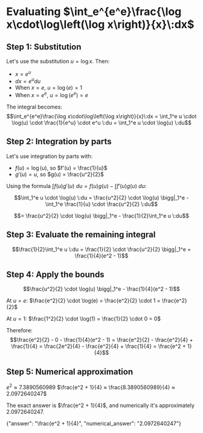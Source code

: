 # Evaluating $\int_e^{e^e}\frac{\log x\cdot\log\left(\log x\right)}{x}\:dx$

## Step 1: Substitution
Let's use the substitution $u = \log x$. Then:
- $x = e^u$
- $dx = e^u du$
- When $x = e$, $u = \log(e) = 1$
- When $x = e^e$, $u = \log(e^e) = e$

The integral becomes:
$$\int_e^{e^e}\frac{\log x\cdot\log\left(\log x\right)}{x}\:dx = \int_1^e u \cdot \log(u) \cdot \frac{1}{e^u} \cdot e^u \:du = \int_1^e u \cdot \log(u) \:du$$

## Step 2: Integration by parts
Let's use integration by parts with:
- $f(u) = \log(u)$, so $f'(u) = \frac{1}{u}$
- $g'(u) = u$, so $g(u) = \frac{u^2}{2}$

Using the formula $\int f(u)g'(u) \:du = f(u)g(u) - \int f'(u)g(u) \:du$:

$$\int_1^e u \cdot \log(u) \:du = \frac{u^2}{2} \cdot \log(u) \bigg|_1^e - \int_1^e \frac{1}{u} \cdot \frac{u^2}{2} \:du$$

$$= \frac{u^2}{2} \cdot \log(u) \bigg|_1^e - \frac{1}{2}\int_1^e u \:du$$

## Step 3: Evaluate the remaining integral
$$\frac{1}{2}\int_1^e u \:du = \frac{1}{2} \cdot \frac{u^2}{2} \bigg|_1^e = \frac{1}{4}(e^2 - 1)$$

## Step 4: Apply the bounds
$$\frac{u^2}{2} \cdot \log(u) \bigg|_1^e - \frac{1}{4}(e^2 - 1)$$

At $u = e$: $\frac{e^2}{2} \cdot \log(e) = \frac{e^2}{2} \cdot 1 = \frac{e^2}{2}$

At $u = 1$: $\frac{1^2}{2} \cdot \log(1) = \frac{1}{2} \cdot 0 = 0$

Therefore:
$$\frac{e^2}{2} - 0 - \frac{1}{4}(e^2 - 1) = \frac{e^2}{2} - \frac{e^2}{4} + \frac{1}{4} = \frac{2e^2}{4} - \frac{e^2}{4} + \frac{1}{4} = \frac{e^2 + 1}{4}$$

## Step 5: Numerical approximation
$e^2 ≈ 7.3890560989$
$\frac{e^2 + 1}{4} ≈ \frac{8.3890560989}{4} ≈ 2.0972640247$

The exact answer is $\frac{e^2 + 1}{4}$, and numerically it's approximately $2.0972640247$.

{"answer": "\\frac{e^2 + 1}{4}", "numerical_answer": "2.0972640247"}